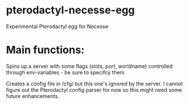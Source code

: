# pterodactyl-necesse-egg
Experimental Pterodactyl egg for Necesse 

# Main functions:
Spins up a server with some flags (slots, port, worldname) controlled through env-variables - be sure to specifcy them.


Creates a config file in /cfg/ but this one's ignored by the server. I cannot figure out the Pterodactyl config parser for now so this might need some future enhancements.
